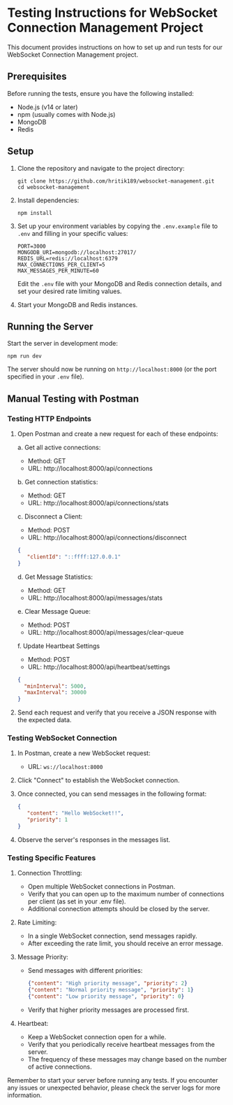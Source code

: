 # Testing Instructions for WebSocket Connection Management Project

This document provides instructions on how to set up and run tests for our WebSocket Connection Management project.

## Prerequisites

Before running the tests, ensure you have the following installed:
- Node.js (v14 or later)
- npm (usually comes with Node.js)
- MongoDB
- Redis

## Setup

1. Clone the repository and navigate to the project directory:
   ```
   git clone https://github.com/hritik189/websocket-management.git
   cd websocket-management
   ```

2. Install dependencies:
   ```
   npm install
   ```

3. Set up your environment variables by copying the `.env.example` file to `.env` and filling in your specific values:
   ```
   PORT=3000
   MONGODB_URI=mongodb://localhost:27017/
   REDIS_URL=redis://localhost:6379
   MAX_CONNECTIONS_PER_CLIENT=5
   MAX_MESSAGES_PER_MINUTE=60
   ```

   Edit the `.env` file with your MongoDB and Redis connection details, and set your desired rate limiting values.

4. Start your MongoDB and Redis instances.

## Running the Server

Start the server in development mode:
```
npm run dev
```

The server should now be running on `http://localhost:8000` (or the port specified in your `.env` file).




## Manual Testing with Postman

### Testing HTTP Endpoints

1. Open Postman and create a new request for each of these endpoints:

   a. Get all active connections:
   - Method: GET
   - URL: http://localhost:8000/api/connections

   b. Get connection statistics:
   - Method: GET
   - URL: http://localhost:8000/api/connections/stats

   c. Disconnect a Client:
   - Method: POST
   - URL: http://localhost:8000/api/connections/disconnect
  
   ```json
   {
      "clientId": "::ffff:127.0.0.1"
   }
   ```

   d. Get Message Statistics:
   - Method: GET
   - URL: http://localhost:8000/api/messages/stats

   e. Clear Message Queue:
   - Method: POST
   - URL: http://localhost:8000/api/messages/clear-queue

   f. Update Heartbeat Settings
   - Method: POST
   - URL: http://localhost:8000/api/heartbeat/settings

    ```json
   {
      "minInterval": 5000,
      "maxInterval": 30000
   }
   ```


2. Send each request and verify that you receive a JSON response with the expected data.

### Testing WebSocket Connection

1. In Postman, create a new WebSocket request:
   - URL: `ws://localhost:8000`

2. Click "Connect" to establish the WebSocket connection.

3. Once connected, you can send messages in the following format:
   ```json
   {
      "content": "Hello WebSocket!!",
      "priority": 1
   }
   ```

4. Observe the server's responses in the messages list.

### Testing Specific Features

1. Connection Throttling:
   - Open multiple WebSocket connections in Postman.
   - Verify that you can open up to the maximum number of connections per client (as set in your .env file).
   - Additional connection attempts should be closed by the server.

2. Rate Limiting:
   - In a single WebSocket connection, send messages rapidly.
   - After exceeding the rate limit, you should receive an error message.

3. Message Priority:
   - Send messages with different priorities:
     ```json
     {"content": "High priority message", "priority": 2}
     {"content": "Normal priority message", "priority": 1}
     {"content": "Low priority message", "priority": 0}
     ```
   - Verify that higher priority messages are processed first.

4. Heartbeat:
   - Keep a WebSocket connection open for a while.
   - Verify that you periodically receive heartbeat messages from the server.
   - The frequency of these messages may change based on the number of active connections.



Remember to start your server before running any tests. If you encounter any issues or unexpected behavior, please check the server logs for more information.